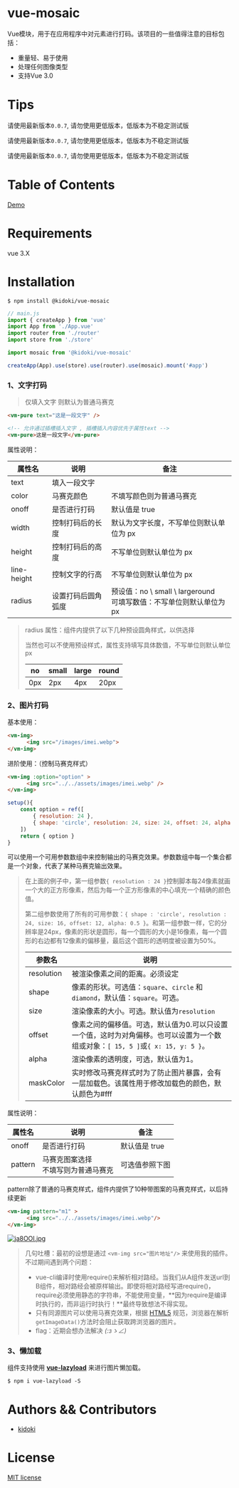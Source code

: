 # vue-mosaic

Vue模块，用于在应用程序中对元素进行打码。该项目的一些值得注意的目标包括：

- 重量轻、易于使用
- 处理任何图像类型
- 支持Vue 3.0

# Tips

请使用最新版本`0.0.7`, 请勿使用更低版本，低版本为不稳定测试版

请使用最新版本`0.0.7`, 请勿使用更低版本，低版本为不稳定测试版

请使用最新版本`0.0.7`, 请勿使用更低版本，低版本为不稳定测试版

# Table of Contents

[Demo](http://dokidokis.gitee.io/vue-mosaic-demo/#/vm-pure-test)

# Requirements

vue 3.X

# Installation

```
$ npm install @kidoki/vue-mosaic
```

```js
// main.js
import { createApp } from 'vue'
import App from './App.vue'
import router from './router'
import store from './store'

import mosaic from '@kidoki/vue-mosaic'

createApp(App).use(store).use(router).use(mosaic).mount('#app')
```

### 1、文字打码

>  仅填入文字 则默认为普通马赛克

```html
<vm-pure text="这是一段文字" />

<!-- 允许通过插槽插入文字 , 插槽插入内容优先于属性text -->
<vm-pure>这是一段文字</vm-pure>
```

属性说明：

| 属性名      | 说明               | 备注                                                         |
| ----------- | ------------------ | ------------------------------------------------------------ |
| text        | 填入一段文字       |                                                              |
| color       | 马赛克颜色         | 不填写颜色则为普通马赛克                                     |
| onoff       | 是否进行打码       | 默认值是 true                                                |
| width       | 控制打码后的长度   | 默认为文字长度，不写单位则默认单位为 px                      |
| height      | 控制打码后的高度   | 不写单位则默认单位为 px                                      |
| line-height | 控制文字的行高     | 不写单位则默认单位为 px                                      |
| radius      | 设置打码后圆角弧度 | 预设值：no \ small \ largeround <br/>可填写数值：不写单位则默认单位为 px |

> radius 属性：组件内提供了以下几种预设圆角样式，以供选择
>
> 当然也可以不使用预设样式，属性支持填写具体数值，不写单位则默认单位px
>
> | no   | small | large | round |
> | ---- | ----- | ----- | ----- |
> | 0px  | 2px   | 4px   | 20px  |



### 2、图片打码

基本使用：

```html
<vm-img>
      <img src="/images/imei.webp">
</vm-img>
```



进阶使用：（控制马赛克样式）

```html
<vm-img :option="option" >
      <img src="../../assets/images/imei.webp" />
</vm-img>
```

```js
setup(){
	const option = ref([
		{ resolution: 24 },
		{ shape: 'circle', resolution: 24, size: 24, offset: 24, alpha: 1 }
	])
    return { option }
}
```

可以使用一个可用参数数组中来控制输出的马赛克效果。参数数组中每一个集合都是一个对象，代表了某种马赛克输出效果。

> 在上面的例子中，第一组参数`{ resolution : 24 }`控制脚本每24像素就画一个大的正方形像素，然后为每一个正方形像素的中心填充一个精确的颜色值。
>
> 第二组参数使用了所有的可用参数：`{ shape : 'circle', resolution : 24, size: 16, offset: 12, alpha: 0.5 }`。和第一组参数一样，它的分辨率是24px，像素的形状是圆形，每一个圆形的大小是16像素，每一个圆形的右边都有12像素的偏移量，最后这个圆形的透明度被设置为50%。
>
> | 参数名     | 说明                                                         |
> | ---------- | ------------------------------------------------------------ |
> | resolution | 被渲染像素之间的距离。必须设定                               |
> | shape      | 像素的形状。可选值：`square`、`circle` 和 `diamond`，默认值：`square`。可选。 |
> | size       | 渲染像素的大小。可选。默认值为`resolution`                   |
> | offset     | 像素之间的偏移值。可选，默认值为0.可以只设置一个值，这时为对角偏移。也可以设置为一个数组或对象：`[ 15, 5 ]`或`{ x: 15, y: 5 }`。 |
> | alpha      | 渲染像素的透明度，可选，默认值为1。                          |
> | maskColor  | 实时修改马赛克样式时为了防止图片暴露，会有一层加载色。该属性用于修改加载色的颜色，默认颜色为#fff |

属性说明：

| 属性名  | 说明                                    | 备注           |
| ------- | --------------------------------------- | -------------- |
| onoff   | 是否进行打码                            | 默认值是 true  |
| pattern | 马赛克图案选择<br/>不填写则为普通马赛克 | 可选值参照下图 |

pattern除了普通的马赛克样式，组件内提供了10种带图案的马赛克样式，以后持续更新

```html
<vm-img pattern="m1" >
      <img src="../../assets/images/imei.webp"/>
</vm-img>
```

[![ja8OOI.jpg](https://s1.ax1x.com/2022/07/06/ja8OOI.jpg)](https://imgtu.com/i/ja8OOI)

> 几句吐槽：最初的设想是通过 `<vm-img src="图片地址"/>` 来使用我的插件。不过期间遇到两个问题：
>
> - vue-cli编译时使用require()来解析相对路经。当我们从A组件发送url到B组件，相对路经会被原样输出。即使将相对路经写进require()，require必须使用静态的字符串，不能使用变量，**因为require是编译时执行的，而非运行时执行！**最终导致想法不得实现。
> - 只有同源图片可以使用马赛克效果，根据 [HTML5](http://www.htmleaf.com/html5/) 规范，浏览器在解析`getImageData()`方法时会阻止获取跨浏览器的图片。
> - flag：近期会想办法解决 _(:зゝ∠)_ 



### 3、懒加载

组件支持使用 **[vue-lazyload](https://github.com/hilongjw/vue-lazyload)** 来进行图片懒加载。

```
$ npm i vue-lazyload -S
```

# Authors && Contributors

- [kidoki](https://github.com/aiyedoki)

# License

[MIT license](https://opensource.org/licenses/MIT)
